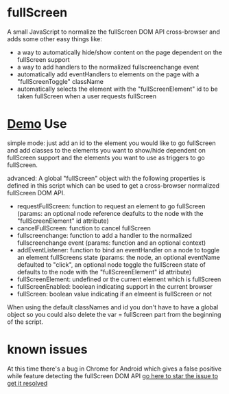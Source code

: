fullScreen
==========

A small JavaScript to normalize the fullScreen DOM API cross-browser and adds some other easy things like:
* a way to automatically hide/show content on the page dependent on the fullScreen support
* a way to add handlers to the normalized fullscreenchange event
* automatically add eventHandlers to elements on the page with a "fullScreenToggle" className
* automatically selects the element with the "fullScreenElement" id to be taken fullScreen when a user requests fullScreen

[Demo](http://pm5544.github.io/fullScreen/ "demo here!")
Use
=========

simple mode: just add an id to the element you would like to go fullScreen and add classes to the elements you want to show/hide dependent on fullScreen support and the elements you want to use as triggers to go fullScreen.


advanced: A global "fullScreen" object with the following properties is defined in this script which can be used to get a cross-browser normalized fullScreen DOM API.
* requestFullScreen:  function to request an element to go fullScreen (params: an optional node reference deafults to the node with the "fullScreenElement" id attribute)
* cancelFullScreen:   function to cancel fullScreen
* fullscreenchange:   function to add a handler to the normalized fullscreenchange event (params: function and an optional context)
* addEventListener:   function to bind an eventHandler on a node to toggle an element fullScreens state (params: the node, an optional eventName defaulted to "click", an optional node toggle the fullScreen state of defaults to the node with the "fullScreenElement" id attribute)
* fullScreenElement:  undefined or the current element which is fullScreen
* fullScreenEnabled:  boolean indicating support in the current browser
* fullScreen:         boolean value indicating if an elmeent is fullScreen or not

When using the default classNames and id you don't have to have a global object so you could also delete the var = fullScreen part from the beginning of the script.

known issues
=========
At this time there's a bug in Chrome for Android which gives a false positive while feature detecting the fullScreen DOM API [go here to star the issue to get it resolved](https://code.google.com/p/chromium/issues/detail?id=180734 "go here to star the issue")
